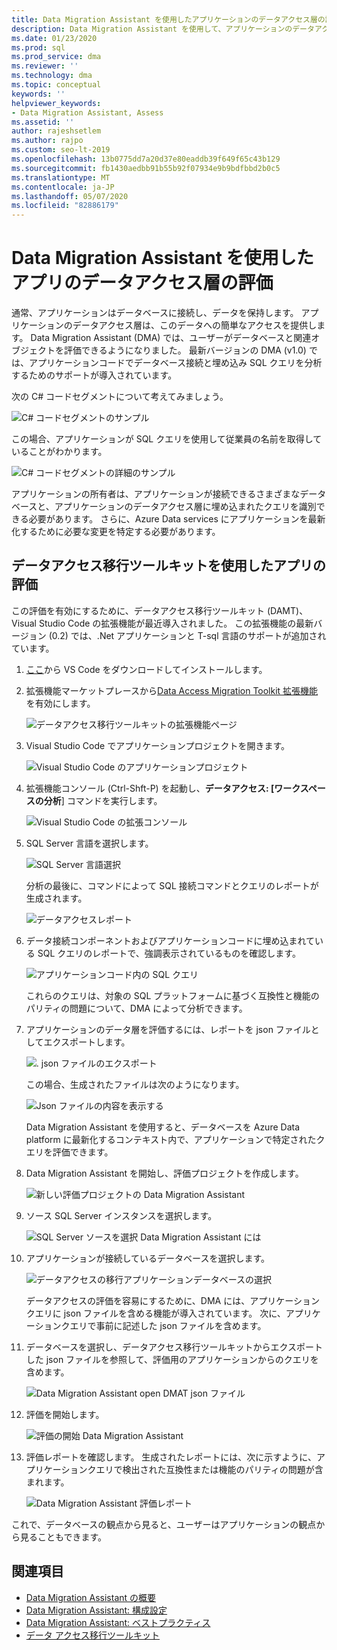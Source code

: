 ```yaml
---
title: Data Migration Assistant を使用したアプリケーションのデータアクセス層の評価
description: Data Migration Assistant を使用して、アプリケーションのデータアクセス層を評価する方法について説明します。
ms.date: 01/23/2020
ms.prod: sql
ms.prod_service: dma
ms.reviewer: ''
ms.technology: dma
ms.topic: conceptual
keywords: ''
helpviewer_keywords:
- Data Migration Assistant, Assess
ms.assetid: ''
author: rajeshsetlem
ms.author: rajpo
ms.custom: seo-lt-2019
ms.openlocfilehash: 13b0775dd7a20d37e80eaddb39f649f65c43b129
ms.sourcegitcommit: fb1430aedbb91b55b92f07934e9b9bdfbbd2b0c5
ms.translationtype: MT
ms.contentlocale: ja-JP
ms.lasthandoff: 05/07/2020
ms.locfileid: "82886179"
---
```

# <a name="assess-an-apps-data-access-layer-with-data-migration-assistant"></a>Data Migration Assistant を使用したアプリのデータアクセス層の評価

通常、アプリケーションはデータベースに接続し、データを保持します。 アプリケーションのデータアクセス層は、このデータへの簡単なアクセスを提供します。 Data Migration Assistant (DMA) では、ユーザーがデータベースと関連オブジェクトを評価できるようになりました。 最新バージョンの DMA (v1.0) では、アプリケーションコードでデータベース接続と埋め込み SQL クエリを分析するためのサポートが導入されています。

次の C# コードセグメントについて考えてみましょう。

![C# コードセグメントのサンプル](../dma/media/dma-assess-app-data-layer/dma-sample-c-sharp-code-segment.png)

この場合、アプリケーションが SQL クエリを使用して従業員の名前を取得していることがわかります。

![C# コードセグメントの詳細のサンプル](../dma/media/dma-assess-app-data-layer/dma-sample-c-sharp-code-detail.png)

アプリケーションの所有者は、アプリケーションが接続できるさまざまなデータベースと、アプリケーションのデータアクセス層に埋め込まれたクエリを識別できる必要があります。 さらに、Azure Data services にアプリケーションを最新化するために必要な変更を特定する必要があります。

## <a name="assess-an-app-with-data-access-migration-toolkit"></a>データアクセス移行ツールキットを使用したアプリの評価

この評価を有効にするために、データアクセス移行ツールキット (DAMT)、Visual Studio Code の拡張機能が最近導入されました。 この拡張機能の最新バージョン (0.2) では、.Net アプリケーションと T-sql 言語のサポートが追加されています。

1. [ここ](https://code.visualstudio.com/download)から VS Code をダウンロードしてインストールします。
2. 拡張機能マーケットプレースから[Data Access Migration Toolkit 拡張機能](https://marketplace.visualstudio.com/items?itemName=ms-databasemigration.data-access-migration-toolkit)を有効にします。

   ![データアクセス移行ツールキットの拡張機能ページ](../dma/media/dma-assess-app-data-layer/dma-damt-extension-page.png)

3. Visual Studio Code でアプリケーションプロジェクトを開きます。

   ![Visual Studio Code のアプリケーションプロジェクト](../dma/media/dma-assess-app-data-layer/dma-app-project-in-vscode.png)

4. 拡張機能コンソール (Ctrl-Shft-P) を起動し、**データアクセス: [ワークスペースの分析**] コマンドを実行します。

   ![Visual Studio Code の拡張コンソール](../dma/media/dma-assess-app-data-layer/dma-vscode-extension-console.png)

5. SQL Server 言語を選択します。

   ![SQL Server 言語選択](../dma/media/dma-assess-app-data-layer/dma-sql-server-dialect.png)

   分析の最後に、コマンドによって SQL 接続コマンドとクエリのレポートが生成されます。

   ![データアクセスレポート](../dma/media/dma-assess-app-data-layer/dma-data-access-report.png)

6. データ接続コンポーネントおよびアプリケーションコードに埋め込まれている SQL クエリのレポートで、強調表示されているものを確認します。

   ![アプリケーションコード内の SQL クエリ](../dma/media/dma-assess-app-data-layer/dma-sql-queries-in-app-code.png)

   これらのクエリは、対象の SQL プラットフォームに基づく互換性と機能のパリティの問題について、DMA によって分析できます。

7. アプリケーションのデータ層を評価するには、レポートを json ファイルとしてエクスポートします。

   ![. json ファイルのエクスポート](../dma/media/dma-assess-app-data-layer/dma-json-file-export.png)

   この場合、生成されたファイルは次のようになります。

   ![Json ファイルの内容を表示する](../dma/media/dma-assess-app-data-layer/dma-json-file-contents.png)

   Data Migration Assistant を使用すると、データベースを Azure Data platform に最新化するコンテキスト内で、アプリケーションで特定されたクエリを評価できます。

8. Data Migration Assistant を開始し、評価プロジェクトを作成します。

   ![新しい評価プロジェクトの Data Migration Assistant](../dma/media/dma-assess-app-data-layer/dma-new-assessment-project.png)

9. ソース SQL Server インスタンスを選択します。

   ![SQL Server ソースを選択 Data Migration Assistant には](../dma/media/dma-assess-app-data-layer/dma-select-sql-source.png)

10. アプリケーションが接続しているデータベースを選択します。

    ![データアクセスの移行アプリケーションデータベースの選択](../dma/media/dma-assess-app-data-layer/dma-select-app-database.png)

    データアクセスの評価を容易にするために、DMA には、アプリケーションクエリに json ファイルを含める機能が導入されています。 次に、アプリケーションクエリで事前に記述した json ファイルを含めます。

11. データベースを選択し、データアクセス移行ツールキットからエクスポートした json ファイルを参照して、評価用のアプリケーションからのクエリを含めます。

    ![Data Migration Assistant open DMAT json ファイル](../dma/media/dma-assess-app-data-layer/dma-open-damt-json-file.png)

12. 評価を開始します。

    ![評価の開始 Data Migration Assistant](../dma/media/dma-assess-app-data-layer/dma-start-assessment.png)

13. 評価レポートを確認します。 生成されたレポートには、次に示すように、アプリケーションクエリで検出された互換性または機能のパリティの問題が含まれます。

    ![Data Migration Assistant 評価レポート](../dma/media/dma-assess-app-data-layer/dma-assessment-report.png)

これで、データベースの観点から見ると、ユーザーはアプリケーションの観点から見ることもできます。

## <a name="see-also"></a>関連項目

* [Data Migration Assistant の概要](../dma/dma-overview.md)
* [Data Migration Assistant: 構成設定](../dma/dma-configurationsettings.md)
* [Data Migration Assistant: ベストプラクティス](../dma/dma-bestpractices.md)
* [データ アクセス移行ツールキット](https://marketplace.visualstudio.com/items?itemName=ms-databasemigration.data-access-migration-toolkit)